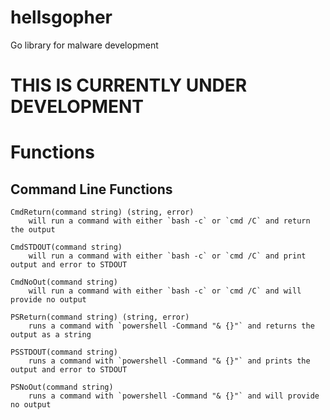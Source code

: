 # hellsgopher
Go library for malware development

# THIS IS CURRENTLY UNDER DEVELOPMENT

# Functions
## Command Line Functions
```
CmdReturn(command string) (string, error)
    will run a command with either `bash -c` or `cmd /C` and return the output

CmdSTDOUT(command string)
    will run a command with either `bash -c` or `cmd /C` and print output and error to STDOUT

CmdNoOut(command string)
    will run a command with either `bash -c` or `cmd /C` and will provide no output

PSReturn(command string) (string, error)
    runs a command with `powershell -Command "& {}"` and returns the output as a string

PSSTDOUT(command string)
    runs a command with `powershell -Command "& {}"` and prints the output and error to STDOUT

PSNoOut(command string)
    runs a command with `powershell -Command "& {}"` and will provide no output
```